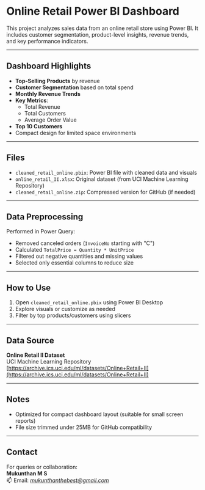 #  Online Retail Power BI Dashboard

This project analyzes sales data from an online retail store using Power BI. It includes customer segmentation, product-level insights, revenue trends, and key performance indicators.

---

##  Dashboard Highlights

- **Top-Selling Products** by revenue
- **Customer Segmentation** based on total spend
- **Monthly Revenue Trends**
- **Key Metrics**:
  - Total Revenue
  - Total Customers
  - Average Order Value
- **Top 10 Customers**
- Compact design for limited space environments

---

## Files

- `cleaned_retail_online.pbix`: Power BI file with cleaned data and visuals
- `online_retail_II.xlsx`: Original dataset (from UCI Machine Learning Repository)
- `cleaned_retail_online.zip`: Compressed version for GitHub (if needed)

---

##  Data Preprocessing

Performed in Power Query:

- Removed canceled orders (`InvoiceNo` starting with "C")
- Calculated `TotalPrice = Quantity * UnitPrice`
- Filtered out negative quantities and missing values
- Selected only essential columns to reduce size

---

##  How to Use

1. Open `cleaned_retail_online.pbix` using Power BI Desktop
2. Explore visuals or customize as needed
3. Filter by top products/customers using slicers

---

##  Data Source

**Online Retail II Dataset**  
UCI Machine Learning Repository  
[https://archive.ics.uci.edu/ml/datasets/Online+Retail+II](https://archive.ics.uci.edu/ml/datasets/Online+Retail+II)

---

##  Notes

- Optimized for compact dashboard layout (suitable for small screen reports)
- File size trimmed under 25MB for GitHub compatibility

---

##  Contact

For queries or collaboration:  
**Mukunthan M S**  
📫 Email: *mukunthanthebest@gmail.com*

